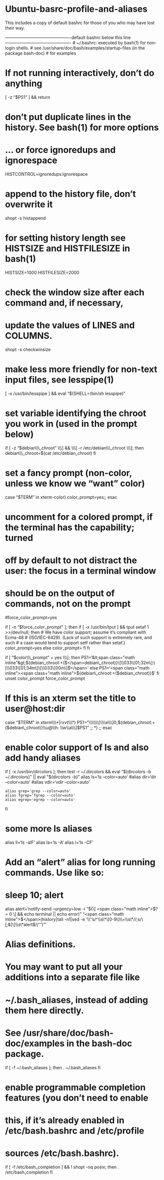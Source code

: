 # Ubuntu-basrc-profile-and-aliases

This includes a copy of default bashrc for those of you who may have lost their way.

———————————————-default bashrc below this line———————————————- \# ~/.bashrc: executed by bash(1) for non-login shells. \# see /usr/share/doc/bash/examples/startup-files (in the package bash-doc) \# for examples

# If not running interactively, don’t do anything

\[ -z “$PS1” \] && return

# don’t put duplicate lines in the history. See bash(1) for more options

# … or force ignoredups and ignorespace

HISTCONTROL=ignoredups:ignorespace

# append to the history file, don’t overwrite it

shopt -s histappend

# for setting history length see HISTSIZE and HISTFILESIZE in bash(1)

HISTSIZE=1000 HISTFILESIZE=2000

# check the window size after each command and, if necessary,

# update the values of LINES and COLUMNS.

shopt -s checkwinsize

# make less more friendly for non-text input files, see lesspipe(1)

\[ -x /usr/bin/lesspipe \] && eval “$(SHELL=/bin/sh lesspipe)”

# set variable identifying the chroot you work in (used in the prompt below)

if \[ -z “<span class="math inline">$debian\\\_chroot” \\\] && \\\[ -r /etc/debian\\\_chroot \\\]; then debian\\\_chroot=$</span>(cat /etc/debian_chroot) fi

# set a fancy prompt (non-color, unless we know we “want” color)

case “$TERM” in xterm-color) color_prompt=yes;; esac

# uncomment for a colored prompt, if the terminal has the capability; turned

# off by default to not distract the user: the focus in a terminal window

# should be on the output of commands, not on the prompt

\#force_color_prompt=yes

if \[ -n “$force_color_prompt” \]; then if \[ -x /usr/bin/tput \] && tput setaf 1 &gt;>/dev/null; then \# We have color support; assume it’s compliant with Ecma-48 \# (ISO/IEC-6429). (Lack of such support is extremely rare, and such \# a case would tend to support setf rather than setaf.) color_prompt=yes else color_prompt= fi fi

if \[ “<span class="math inline">$color\\\_prompt” = yes \\\]; then PS1=‘&lt;span class="math inline"&gt;$</span>{debian_chroot:+(<span class="math inline">$&lt;/span&gt;debian\\\_chroot)}\\\[\\\\033\\\[01;32m\\\]:\\\[\\\\033\\\[01;34m\\\]\\\[\\\\033\\\[00m\\\]$</span>’ else PS1=‘<span class="math inline"><span class="math inline">${debian\\\_chroot:+($</span></span>debian_chroot)}$’ fi unset color_prompt force_color_prompt

# If this is an xterm set the title to user@host:dir

case “<span class="math inline"><span class="math inline">$TERM" in xterm\\\*|rxvt\\\*) PS1="\\\\\\\[\\\\e\\\]0;$</span></span>{debian_chroot:+(<span class="math inline"><span class="math inline">$debian\\\_chroot)}\\\\u@\\\\h: \\\\w\\\\a\\\\\\\]$</span></span>PS1” ;; \*) ;; esac

# enable color support of ls and also add handy aliases

if \[ -x /usr/bin/dircolors \]; then test -r ~/.dircolors && eval “<span class="math inline"><span class="math inline">$(dircolors -b ~/.dircolors)" || eval "$</span></span>(dircolors -b)” alias ls=‘ls –color=auto’ \#alias dir=‘dir –color=auto’ \#alias vdir=‘vdir –color=auto’

    alias grep='grep --color=auto'
    alias fgrep='fgrep --color=auto'
    alias egrep='egrep --color=auto'

fi

# some more ls aliases

alias ll=‘ls -alF’ alias la=‘ls -A’ alias l=‘ls -CF’

# Add an “alert” alias for long running commands. Use like so:

# sleep 10; alert

alias alert=‘notify-send –urgency=low -i “$(\[ <span class="math inline">$? = 0 \\\] && echo terminal || echo error)” “&lt;span class="math inline"&gt;$</span>(history|tail -n1|sed -e ‘\\’‘s/^\\s\*\[0-9\]\\+\\s\*//;s/\[;&|\]\\s\*alert$//‘’’)”’

# Alias definitions.

# You may want to put all your additions into a separate file like

# ~/.bash_aliases, instead of adding them here directly.

# See /usr/share/doc/bash-doc/examples in the bash-doc package.

if \[ -f ~/.bash_aliases \]; then . ~/.bash_aliases fi

# enable programmable completion features (you don’t need to enable

# this, if it’s already enabled in /etc/bash.bashrc and /etc/profile

# sources /etc/bash.bashrc).

if \[ -f /etc/bash_completion \] && ! shopt -oq posix; then . /etc/bash_completion fi
